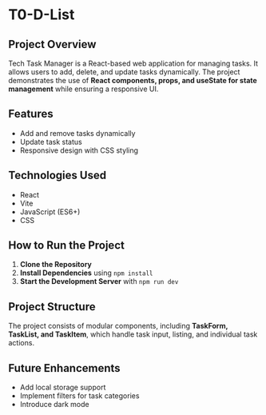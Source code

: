 # T0-D-List  

## Project Overview  
Tech Task Manager is a React-based web application for managing tasks. It allows users to add, delete, and update tasks dynamically. The project demonstrates the use of **React components, props, and useState for state management** while ensuring a responsive UI.  

## Features  
- Add and remove tasks dynamically  
- Update task status  
- Responsive design with CSS styling  

## Technologies Used  
- React  
- Vite  
- JavaScript (ES6+)  
- CSS  

## How to Run the Project  
1. **Clone the Repository**  
2. **Install Dependencies** using `npm install`  
3. **Start the Development Server** with `npm run dev`  

## Project Structure  
The project consists of modular components, including **TaskForm, TaskList, and TaskItem**, which handle task input, listing, and individual task actions.  

## Future Enhancements  
- Add local storage support  
- Implement filters for task categories  
- Introduce dark mode  
        

